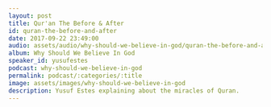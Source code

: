 ```yaml
---
layout: post
title: Qur'an The Before & After
id: quran-the-before-and-after
date: 2017-09-22 23:49:00
audio: assets/audio/why-should-we-believe-in-god/quran-the-before-and-after.mp3
album: Why Should We Believe In God
speaker_id: yusufestes
podcast: why-should-we-believe-in-god
permalink: podcast/:categories/:title
image: assets/images/why-should-we-believe-in-god
description: Yusuf Estes explaining about the miracles of Quran.
---
```

